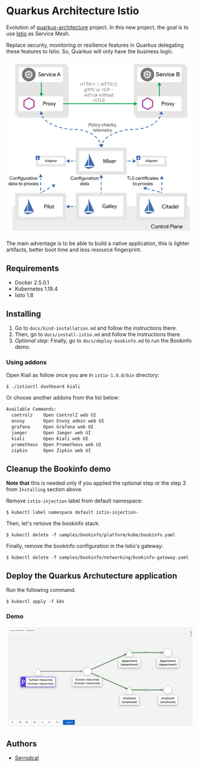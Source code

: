 # Quarkus Architecture Istio

Evolution of [quarkus-architecture](https://github.com/serrodcal/quarkus-architecture) project. In this new project, the goal is to use [Istio](https://istio.io) as Service Mesh.

Replace security, monitoring or resilience features in Quarkus delegating these features to Istio. So, Quarkus will only have the business logic.

![](/img/istio.png)

The main adventage is to be able to build a native application, this is lighter artifacts, better boot time and less resource fingerprint.

## Requirements

* Docker 2.5.0.1
* Kubernetes 1.19.4
* Istio 1.8

## Installing

1. Go to `docs/kind-installation.md` and follow the instructions there.
2. Then, go to `docs/install-istio.md` and follow the instructions there.
3. _Optional step:_ Finally, go to `docs/deploy-bookinfo.md` to run the Bookinfo demo.

### Using addons

Open Kiali as follow once you are in `istio-1.8.0/bin` directory:

```
$ ./istioctl dashboard kiali
```

Or choose another addons from the list below:

```
Available Commands:
  controlz    Open ControlZ web UI
  envoy       Open Envoy admin web UI
  grafana     Open Grafana web UI
  jaeger      Open Jaeger web UI
  kiali       Open Kiali web UI
  prometheus  Open Prometheus web UI
  zipkin      Open Zipkin web UI
```

## Cleanup the Bookinfo demo

**Note that** this is needed only if you applied the optional step or the step 3 from `Installing` section above. 

Remove `istio-injection` label from default namespace:

```
$ kubectl label namespace default istio-injection-
```

Then, let's remove the bookinfo stack:

```
$ kubectl delete -f samples/bookinfo/platform/kube/bookinfo.yaml
```

Finally, remove the bookinfo configuration in the Istio's gateway:

```
$ kubectl delete -f samples/bookinfo/networking/bookinfo-gateway.yaml
```

## Deploy the Quarkus Archutecture application

Run the following command:

```
$ kubectl apply -f k8s
```

### Demo

![](/img/kiali.png)

## Authors

* [Serrodcal](https://github.com/serrodcal)
